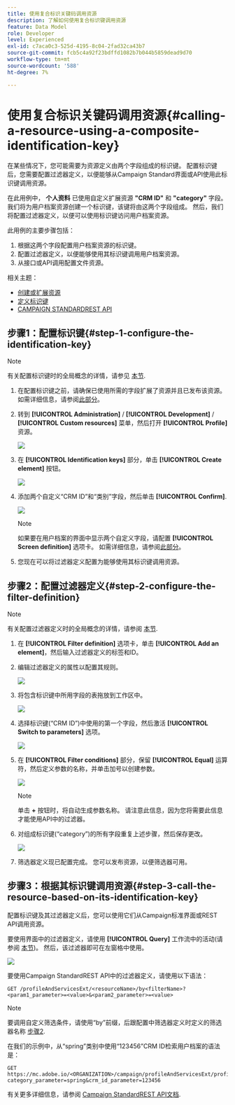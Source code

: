 ```yaml
---
title: 使用复合标识关键码调用资源
description: 了解如何使用复合标识键调用资源
feature: Data Model
role: Developer
level: Experienced
exl-id: c7aca0c3-525d-4195-8c04-2fad32ca43b7
source-git-commit: fcb5c4a92f23bdffd1082b7b044b5859dead9d70
workflow-type: tm+mt
source-wordcount: '588'
ht-degree: 7%

---
```


# 使用复合标识关键码调用资源{#calling-a-resource-using-a-composite-identification-key}

在某些情况下，您可能需要为资源定义由两个字段组成的标识键。 配置标识键后，您需要配置过滤器定义，以便能够从Campaign Standard界面或API使用此标识键调用资源。

在此用例中， **个人资料** 已使用自定义扩展资源 **&quot;CRM ID&quot;** 和 **&quot;category&quot;** 字段。 我们将为用户档案资源创建一个标识键，该键将由这两个字段组成。 然后，我们将配置过滤器定义，以便可以使用标识键访问用户档案资源。

此用例的主要步骤包括：

1. 根据这两个字段配置用户档案资源的标识键。
1. 配置过滤器定义，以便能够使用其标识键调用用户档案资源。
1. 从接口或API调用配置文件资源。

相关主题：

* [创建或扩展资源](../../developing/using/creating-or-extending-the-resource.md)
* [定义标识键](../../developing/using/configuring-the-resource-s-data-structure.md#defining-identification-keys)
* [CAMPAIGN STANDARDREST API](../../api/using/get-started-apis.md)

## 步骤1：配置标识键{#step-1-configure-the-identification-key}

>[!NOTE]
> 有关配置标识键时的全局概念的详情，请参见 [本节](../../developing/using/configuring-the-resource-s-data-structure.md#defining-identification-keys).

1. 在配置标识键之前，请确保已使用所需的字段扩展了资源并且已发布该资源。 如需详细信息，请参阅[此部分](../../developing/using/creating-or-extending-the-resource.md)。

1. 转到 **[!UICONTROL Administration]** / **[!UICONTROL Development]** / **[!UICONTROL Custom resources]** 菜单，然后打开 **[!UICONTROL Profile]** 资源。

   ![](assets/uc_idkey1.png)

1. 在 **[!UICONTROL Identification keys]** 部分，单击 **[!UICONTROL Create element]** 按钮。

   ![](assets/uc_idkey2.png)

1. 添加两个自定义“CRM ID”和“类别”字段，然后单击 **[!UICONTROL Confirm]**.

   ![](assets/uc_idkey3.png)

   >[!NOTE]
   > 如果要在用户档案的界面中显示两个自定义字段，请配置 **[!UICONTROL Screen definition]** 选项卡。 如需详细信息，请参阅[此部分](../../developing/using/configuring-the-screen-definition.md)。

1. 您现在可以将过滤器定义配置为能够使用其标识键调用资源。

## 步骤2：配置过滤器定义{#step-2-configure-the-filter-definition}

>[!NOTE]
> 有关配置过滤器定义时的全局概念的详情，请参阅 [本节](../../developing/using/configuring-filter-definition.md).

1. 在 **[!UICONTROL Filter definition]** 选项卡，单击 **[!UICONTROL Add an element]**，然后输入过滤器定义的标签和ID。

1. 编辑过滤器定义的属性以配置其规则。

   ![](assets/uc_idkey4.png)

1. 将包含标识键中所用字段的表拖放到工作区中。

   ![](assets/uc_idkey5.png)

1. 选择标识键(“CRM ID”)中使用的第一个字段，然后激活 **[!UICONTROL Switch to parameters]** 选项。

   ![](assets/uc_idkey6.png)

1. 在 **[!UICONTROL Filter conditions]** 部分，保留 **[!UICONTROL Equal]** 运算符，然后定义参数的名称，并单击加号以创建参数。

   ![](assets/uc_idkey7.png)

   >[!NOTE]
   > 单击 **+** 按钮时，将自动生成参数名称。 请注意此信息，因为您将需要此信息才能使用API中的过滤器。

1. 对组成标识键(“category”)的所有字段重复上述步骤，然后保存更改。

   ![](assets/uc_idkey8.png)

1. 筛选器定义现已配置完成。 您可以发布资源，以便筛选器可用。

## 步骤3：根据其标识键调用资源{#step-3-call-the-resource-based-on-its-identification-key}

配置标识键及其过滤器定义后，您可以使用它们从Campaign标准界面或REST API调用资源。

要使用界面中的过滤器定义，请使用 **[!UICONTROL Query]** 工作流中的活动(请参阅 [本节](../../automating/using/query.md))。 然后，该过滤器即可在左窗格中使用。

![](assets/uc_idkey9.png)

要使用Campaign StandardREST API中的过滤器定义，请使用以下语法：

```
GET /profileAndServicesExt/<resourceName>/by<filterName>?<param1_parameter>=<value>&<param2_parameter>=<value>
```

>[!NOTE]
>要调用自定义筛选条件，请使用“by”前缀，后跟配置中筛选器定义时定义的筛选器名称 [步骤2](../../developing/using/uc-calling-resource-id-key.md#step-2-configure-the-filter-definition).

在我们的示例中，从“spring”类别中使用“123456”CRM ID检索用户档案的语法是：

```
GET https://mc.adobe.io/<ORGANIZATION>/campaign/profileAndServicesExt/profile/byidentification_key?category_parameter=spring&crm_id_parameter=123456
```

有关更多详细信息，请参阅 [Campaign StandardREST API文档](../../api/using/filtering.md).

